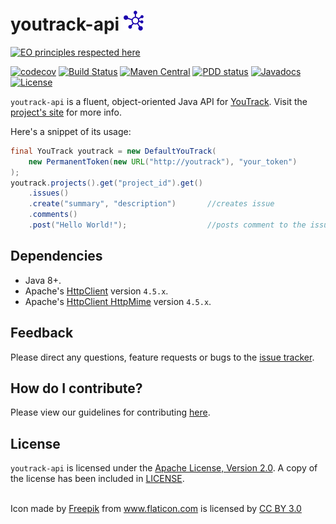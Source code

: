 # youtrack-api ![icon](/src/site/resources/images/icon_32.png)
[![EO principles respected here](http://www.elegantobjects.org/badge.svg)](http://www.elegantobjects.org)

[![codecov](https://codecov.io/gh/llorllale/youtrack-api/branch/master/graph/badge.svg)](https://codecov.io/gh/llorllale/youtrack-api)
[![Build Status](https://travis-ci.org/llorllale/youtrack-api.svg?branch=master)](https://travis-ci.org/llorllale/youtrack-api)
[![Maven Central](https://maven-badges.herokuapp.com/maven-central/org.llorllale/youtrack-api/badge.svg)](https://maven-badges.herokuapp.com/maven-central/org.llorllale/youtrack-api)
[![PDD status](http://www.0pdd.com/svg?name=llorllale/youtrack-api)](http://www.0pdd.com/p?name=llorllale/youtrack-api)
[![Javadocs](http://javadoc.io/badge/org.llorllale/youtrack-api.svg?color=blue)](http://javadoc.io/doc/org.llorllale/youtrack-api)
[![License](https://img.shields.io/badge/License-Apache%202.0-blue.svg)](https://llorllale.github.io/youtrack-api/license.html)

`youtrack-api` is a fluent, object-oriented Java API for [YouTrack](https://www.jetbrains.com/youtrack/). Visit the [project's site](https://llorllale.github.io/youtrack-api) for more info. 

Here's a snippet of its usage:

```java
final YouTrack youtrack = new DefaultYouTrack(
    new PermanentToken(new URL("http://youtrack"), "your_token")
);
youtrack.projects().get("project_id").get()
    .issues()
    .create("summary", "description")       //creates issue
    .comments()
    .post("Hello World!");                  //posts comment to the issue
```

## Dependencies

* Java 8+.
* Apache's [HttpClient](https://mvnrepository.com/artifact/org.apache.httpcomponents/httpclient) version `4.5.x`.
* Apache's [HttpClient HttpMime](https://mvnrepository.com/artifact/org.apache.httpcomponents/httpmime) version `4.5.x`.

## Feedback
Please direct any questions, feature requests or bugs to the [issue tracker](https://github.com/llorllale/youtrack-api/issues/).

## How do I contribute?
Please view our guidelines for contributing [here](./CONTRIBUTING.md).

## License
`youtrack-api` is licensed under the [Apache License, Version 2.0](http://www.apache.org/licenses/LICENSE-2.0). A copy of the license has been included
in [LICENSE](./LICENSE).

<br/>

<div>Icon made by <a href="http://www.freepik.com" title="Freepik">Freepik</a> from <a href="https://www.flaticon.com/" title="Flaticon">www.flaticon.com</a> is licensed by <a href="http://creativecommons.org/licenses/by/3.0/" title="Creative Commons BY 3.0" target="_blank">CC BY 3.0</a></div>
